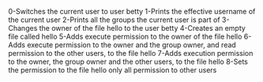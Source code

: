 0-Switches the current user to user betty
1-Prints the effective username of the current user
2-Prints all the groups the current user is part of
3-Changes the owner of the file hello to the user betty
4-Creates an empty file called hello
5-Adds execute permission to the owner of the file hello
6-Adds execute permission to the owner and the group owner, and read permission to the other users, to the file hello
7-Adds execution permission to the owner, the group owner and the other users, to the file hello
8-Sets the permission to the file hello only all permission to other users
